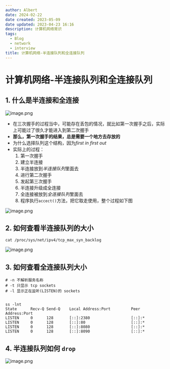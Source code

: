 ```yaml
---
author: Albert
date: 2024-02-22
date created: 2023-05-09
date updated: 2023-04-23 16:16
description: 计算机网络常识
tags:
  - Blog
  - network
  - interview
title: 计算机网络-半连接队列和全连接队列
---
```


# 计算机网络-半连接队列和全连接队列

## 1. 什么是半连接和全连接

![image.png](https://img-20221128.oss-cn-shanghai.aliyuncs.com/img-2022-11/20230423161625.png)

- 在三次握手的过程当中，可能存在丢包的情况，就比如第一次握手之后，实际上可能过了很久才能进入到第二次握手
- **那么，第一次握手的结果，总是需要一个地方去存放的**
- 为什么选择队列这个结构，因为*first in first out*
- 实际上的过程：
  1. 第一次握手
  2. 建立半连接
  3. 半连接放到*半连接队列*里面去
  4. 进行第二次握手
  5. 发起第三次握手
  6. 半连接升级成全连接
  7. 全连接被放到*全连接队列*里面去
  8. 程序执行`accect()`方法，把它取走使用，整个过程如下图

![image.png](https://img-20221128.oss-cn-shanghai.aliyuncs.com/img-2022-11/20230423162410.png)

## 2. 如何查看半连接队列的大小

```shell
cat /proc/sys/net/ipv4/tcp_max_syn_backlog
```

![image.png](https://img-20221128.oss-cn-shanghai.aliyuncs.com/img-2023-05/20231201144600.png)

## 3. 如何查看全连接队列大小

```shell
# -n 不解析服务名称
# -t 只显示 tcp sockets
# -l 显示正在监听(LISTEN)的 sockets


ss -lnt
State      Recv-Q Send-Q    Local Address:Port         Peer Address:Port
LISTEN     0      128       [::]:2380                  [::]:*
LISTEN     0      128       [::]:80                    [::]:*
LISTEN     0      128       [::]:8080                  [::]:*
LISTEN     0      128       [::]:8090                  [::]:*
```

## 4. 半连接队列如何 `drop`

![image.png](https://img-20221128.oss-cn-shanghai.aliyuncs.com/img-2023-05/20231201144805.png)
